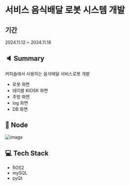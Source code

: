 # 서비스 음식배달 로봇 시스템 개발

## 기간 
2024.11.12 ~ 2024.11.18

## 🔈 Summary
커피숍에서 사용하는 음삭배달 서비스로봇 개발 
- 로봇 화면
- 태이블 KIOSK 화면
- 주방 화면
- log 화면
- DB 화면

## 🧩 Node 
![image](https://github.com/user-attachments/assets/5461a672-0a79-411c-9920-861057d725c8)

## 💻 Tech Stack
- ROS2
- mySQL
- pyQt

